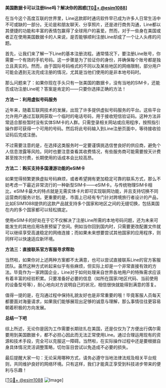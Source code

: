 **美国数据卡可以注册line吗？解决你的困惑[[TG💪+ @esim1088](https://t.me/s/esim1088)]**

在当今这个高度互联的世界里，Line这款即时通讯软件早已成为许多人日常生活中不可或缺的一部分。无论是和朋友聊天、分享照片，还是进行商务沟通，Line都以其便捷的功能和丰富的表情包赢得了全球用户的喜爱。然而，对于一些身在美国或者正在使用美国数据卡的人来说，是否能够顺利注册Line却成了一个让人头疼的问题。

首先，让我们来了解一下Line的基本注册流程。通常情况下，要注册Line账号，你需要一个有效的手机号码。这一步骤是为了验证你的身份，并确保每个账号都是独立且真实的。然而，由于国际号码格式的不同以及某些地区的网络限制，部分用户可能会遇到无法完成注册的情况，尤其是当他们使用的是非本地号码时。

那么问题来了：如果你现在手头只有一张美国的数据卡，没有当地的SIM卡，还能否成功注册Line呢？答案是肯定的——只要你选择正确的方法！

**方法一：利用虚拟号码服务**

近年来，随着互联网技术的发展，出现了许多提供虚拟号码服务的平台。这些平台允许用户通过互联网获取一个临时的电话号码，用于接收短信验证码。这种方法非常适合那些暂时没有实体SIM卡的人群。只需登录相关网站或应用程序，按照指引操作即可获得一个可用的号码。然后将此号码输入到Line注册页面中，等待接收验证码后完成注册。

不过需要注意的是，在选择这类服务时一定要谨慎挑选信誉良好的供应商，避免个人信息泄露等风险。同时也要注意查看其收费情况，有些服务商可能需要按天计费甚至按次付费，长期使用的话成本会比较高昂。

**方法二：购买支持多国漫游功能的eSIM卡**

如果觉得频繁更换虚拟号码麻烦，或者希望拥有更加稳定可靠的联系方式，那么不妨考虑一下最近非常流行的一种新型SIM卡——eSIM卡。与传统物理SIM卡相比，eSIM卡最大的特点就是无需实体卡片即可实现联网功能，并且支持切换不同运营商的服务计划。更重要的是，市面上已经有专门针对跨境旅行者设计的产品，比如ESIM1088提供的这款产品就支持多个国家和地区之间的无缝切换，包括美国在内的多个国家都可以轻松搞定。

使用eSIM卡的好处在于它不仅解决了注册Line所需的本地号码问题，还为未来可能发生的其他应用场景预留了空间。例如当你回到国内时，只需要更改配置文件就可以继续享受高速稳定的网络连接；而如果未来想要尝试其他国家的应用程序，则同样可以快速适应新环境。

**方法三：直接联系官方客服寻求帮助**

当然啦，如果你对上述两种方案都不太满意，也可以尝试直接联系Line的官方客服团队。虽然这种方式听起来似乎有些麻烦，但实际上却是一个非常直接有效的方法。毕竟作为一家跨国企业，Line对于如何处理来自世界各地用户的特殊需求应该有着丰富的经验积累。只要准备好必要的信息（如所在国家/地区代码、当前使用的设备型号等），耐心地向对方说明自己的状况，相信很快就能得到满意的答复。

值得一提的是，在沟通过程中保持礼貌友好也是非常重要的哦！毕竟客服人员每天都要面对海量请求，如果我们能够展现出足够的诚意与理解，那么事情往往更容易朝着积极的方向发展。

**总结一下吧**

综上所述，无论你是因为工作需要长期驻扎在美国，还是仅仅为了方便出行偶尔需要用到美国数据卡，都不必担心因此而无法正常使用Line。通过合理运用现有的资源和技术手段，完全可以克服这一障碍。当然啦，在实际操作过程中还是要根据自身具体情况灵活调整策略，切勿盲目尝试以免造成不必要的损失。

最后提醒大家一句：无论采用哪种方式，请务必遵守当地法律法规及相关平台规则，共同维护良好的网络环境。只有这样，我们才能真正享受到科技进步带来的便利与乐趣！

[[TG💪+ @esim1088](https://t.me/s/esim1088) ![Image](https://i.postimg.cc/4NQfJmqS/Snipaste-2025-05-13-00-14-12.png)]